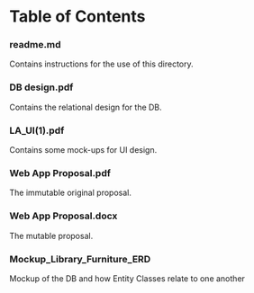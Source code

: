 # Table of Contents

### readme.md
Contains instructions for the use of this directory.

### DB design.pdf
Contains the relational design for the DB.

### LA_UI(1).pdf
Contains some mock-ups for UI design.

### Web App Proposal.pdf
The immutable original proposal.

### Web App Proposal.docx
The mutable proposal.

### Mockup_Library_Furniture_ERD
Mockup of the DB and how Entity Classes relate to one another
